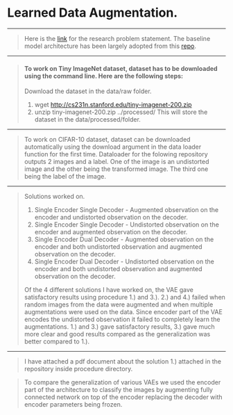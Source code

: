 
# Learned Data Augmentation.

----------------------------------------------------------------------------------------------------------------------------------------------------------------
> Here is the [link](https://openai.com/blog/requests-for-research-2/) for the research problem statement. The baseline model architecture has been largely adopted from this [repo](https://github.com/AntixK/PyTorch-VAE). 
----------------------------------------------------------------------------------------------------------------------------------------------------------------

> #### To work on Tiny ImageNet dataset, dataset has to be downloaded using the command line. Here are the following steps:
> Download the dataset in the data/raw folder.
>  1. wget http://cs231n.stanford.edu/tiny-imagenet-200.zip
>  2. unzip tiny-imagenet-200.zip ../processed/
> This will store the dataset in the data/processed/folder. 
 
----------------------------------------------------------------------------------------------------------------------------------------------------------------

> To work on CIFAR-10 dataset, dataset can be downloaded automatically using the download argument in the data loader function for the first time.
> Dataloader for the folowing repository outputs 2 images and a label. One of the image is an undistorted image and the other being the transformed image. The third one being the label of the image.

----------------------------------------------------------------------------------------------------------------------------------------------------------------

> Solutions worked on.
>   1. Single Encoder Single Decoder - Augmented observation on the encoder and undistorted observation on the decoder.
>   2. Single Encoder Single Decoder - Undistorted observation on the encoder and augmented observation on the decoder.
>   3. Single Encoder Dual Decoder - Augmented observation on the encoder and both undistorted observation and augmented observation on the decoder.
>   4. Single Encoder Dual Decoder - Undistorted observation on the encoder and both undistorted observation and augmented observation on the decoder.
>
> Of the 4 different solutions I have worked on, the VAE gave satisfactory results using procedure 1.) and 3.). 
> 2.) and 4.) failed when random images from the data were augmented and when multiple augmentations were used on the data. Since encoder part of the VAE encodes the undistorted observation it failed to completely learn the augmentations.
> 1.) and 3.) gave satisfactory results, 3.) gave much more clear and good results compared as the generalization was better compared to 1.).

----------------------------------------------------------------------------------------------------------------------------------------------------------------
> I have attached a pdf document about the solution 1.) attached in the repository inside procedure directory.

> To compare the generalization of various VAEs we used the encoder part of the architecture to classify the images by augmenting fully connected network on top of the encoder replacing the decoder with encoder parameters being frozen.
